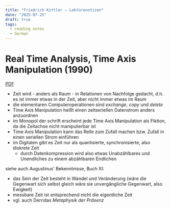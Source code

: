 ```yaml
---
title: "Friedrich Kittler – Lektürenotizen"
date: "2025-07-25"
draft: true
tags:
  - reading notes
  - German
---
```


# Real Time Analysis, Time Axis Manipulation (1990)

[PDF](https://monoskop.org/images/e/e0/Kittler_Friedrich_1990_2017_Real_Time_Analysis_Time_Axis_Manipulation.pdf)

- Zeit wird - anders als Raum - in Relationen von Nachfolge gedacht, d.h. es ist immer etwas in der Zeit, aber nicht immer etwas im Raum
- die elementaren Computeroperationen sind _exchange_, _copy_ und _delete_
- Time Axis Manipulation heißt einen zeitseriellen Datenstrom anders anzuordnen
- im Monopol der schrift erscheint jede Time Axis Manipulation als Fiktion, da die Zeitachse nicht manipulierbar ist
- Time Axis Manipulation kann das Relle zum Zufall machen bzw. Zufall in einen seriellen Strom einführen
- im Digitalen gibt es Zeit nur als quantisierte, synchronisierte, also diskrete Zeit
  - durch Datenkompression wird also etwas Unabzählbares und Unendliches zu einem abzählbaren Endlichen

siehe auch Augustinus' Bekenntnisse, Buch XI:

- das Sein der Zeit besteht in Wandel und Veränderung (wäre die Gegenwart sich selbst gleich wäre sie unvergängliche Gegenwart, also Ewigkeit)
- messbare Zeit ist entsprechend nicht die eigentliche Zeit
- vgl. auch Derridas _Metaphysik der Präsenz_
